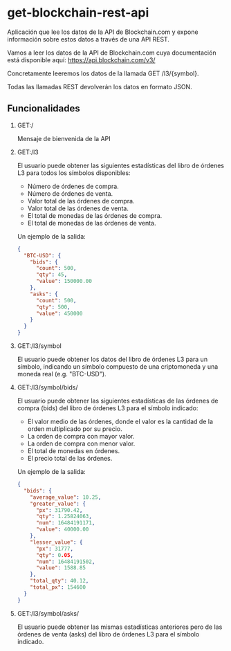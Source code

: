 # get-blockchain-rest-api
Aplicación que lee los datos de la API de Blockchain.com y expone información sobre estos datos a través de una API REST.

Vamos a leer los datos de la API de Blockchain.com cuya documentación está disponible aquí:
https://api.blockchain.com/v3/

Concretamente leeremos los datos de la llamada GET /l3/{symbol}.

Todas las llamadas REST devolverán los datos en formato JSON.

## Funcionalidades

1. GET:/

    Mensaje de bienvenida de la API

2. GET:/l3

    El usuario puede obtener las siguientes estadísticas del libro de órdenes L3 para todos los símbolos disponibles:

    - Número de órdenes de compra.
    - Número de órdenes de venta.
    - Valor total de las órdenes de compra.
    - Valor total de las órdenes de venta.
    - El total de monedas de las órdenes de compra.
    - El total de monedas de las órdenes de venta.

    Un ejemplo de la salida:
      ```json
      {
        "BTC-USD": {
          "bids": {
            "count": 500,
            "qty": 45,
            "value": 150000.00
          },
          "asks": {
            "count": 500,
            "qty": 500,
            "value": 450000
          }
        }
      }
      ```

3. GET:/l3/symbol

    El usuario puede obtener los datos del libro de órdenes L3 para un símbolo, indicando un símbolo compuesto de una criptomoneda y una moneda real (e.g. "BTC-USD").

4. GET:/l3/symbol/bids/

    El usuario puede obtener las siguientes estadísticas de las órdenes de compra (bids) del libro de órdenes L3 para el símbolo indicado:

    - El valor medio de las órdenes, donde el valor es la cantidad de la orden multiplicado por su precio.
    - La orden de compra con mayor valor.
    - La orden de compra con menor valor.
    - El total de monedas en órdenes.
    - El precio total de las órdenes.

    Un ejemplo de la salida:
      ```json
      {
        "bids": {
          "average_value": 10.25,
          "greater_value": {
            "px": 31790.42,
            "qty": 1.25824063,
            "num": 16484191171,
            "value": 40000.00
          },
          "lesser_value": {
            "px": 31777,
            "qty": 0.05,
            "num": 16484191502,
            "value": 1588.85
          },
          "total_qty": 40.12,
          "total_px": 154600
        }
      }
      ```

3. GET:/l3/symbol/asks/

   El usuario puede obtener las mismas estadísticas anteriores pero de las órdenes de venta (asks) del libro de órdenes L3 para el símbolo indicado.
  
